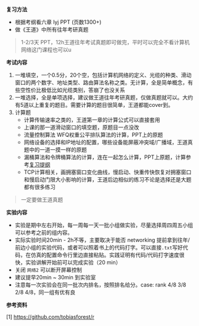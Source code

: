 **复习方法**
- 根据考纲看六章 lyj PPT (页数1300+)
- 做《王道》中所有往年考研真题
> 1-2/3天 PPT，12h王道往年考试真题即可做完，平时可以完全不看计算机网络这门课程也可以u




**考试内容**
1. 一堆填空，一个0.5分，20个空，包括计算机网络的定义、光缆的种类、滑动窗口的两个数字、地址类型、路由算法名称之类。无计算，全是简单概念，有些空性价比极低比如光缆类别，答崩了也没关系
2. 一堆选择，全是单项选择，建议做王道往年考研真题，仅做真题就可以。大约有5道以上重复的题目。需要计算的题目很简单，王道都能cover到。
3. 计算题
   - 计算传输速率之类的，王道第一章的计算公式可以直接套用
   - 上课的那一道滑动窗口的填空题，原题目一点没改
   - 流量控制算法 WFQ权重公平排队算法的计算，PPT上的原题
   - 网络设备的选择和IP地址的配置，哪些设备能屏蔽冲突域/广播域，王道真题中的一道一摸一样的原题
   - 漏桶算法和令牌桶算法的计算，连在一起怎么计算，PPT上原题，计算参考[复习提纲](https://github.com/tobiasforest/r/blob/main/101062_%E8%AE%A1%E7%AE%97%E6%9C%BA%E7%BD%91%E7%BB%9C/%E8%AE%A1%E7%BD%91%E5%A4%8D%E4%B9%A0.md)
   - TCP计算相关，画拥塞窗口变化曲线，慢启动、快重传快恢复对拥塞窗口和慢启动门限大小影响的计算，王道后边相似的练习不论是选择还是大题都有很多练习
> 一定要做王道真题




**实验内容**
- 实验是期中左右开始，每一周每一天一批小组做实验，尽量选择周四周五小组可以参考之前的组内容。
- 实际实验时间20min - 2h不等，主要取决于能否 networking 提前拿到往年/前边小组的实验代码，或者可以照着书上的代码打字。可以直接`.txt`写好代码，在仿真的配置命令行里边直接粘贴。实践证明有代码/代码打字速度很快，实验讲解开始前可以完成实验（20 min）
- 关闭 `网络2` 可以断开屏幕控制
- 建议提早20min ~ 30min 到实验室
- 注意每一次实验会在同一批次内排名，按照排名给分。case: rank 4/8 3/8 2/8 4/8，同一组有优有良



**参考资料**


[1] https://github.com/tobiasforest/r
